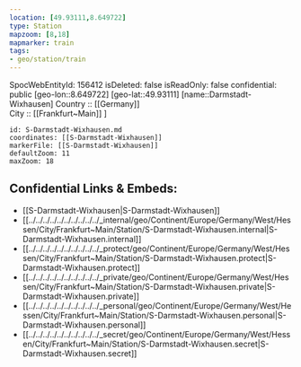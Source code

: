 ```yaml
---
location: [49.93111,8.649722] 
type: Station 
mapzoom: [8,18] 
mapmarker: train 
tags:
- geo/station/train
---
```

SpocWebEntityId: 156412
isDeleted: false
isReadOnly: false
confidential: public
[geo-lon::8.649722] 
[geo-lat::49.93111] 
[name::Darmstadt-Wixhausen] 
Country :: [[Germany]]  
City :: [[Frankfurt~Main]] ] 


```leaflet
id: S-Darmstadt-Wixhausen.md
coordinates: [[S-Darmstadt-Wixhausen]] 
markerFile: [[S-Darmstadt-Wixhausen]] 
defaultZoom: 11 
maxZoom: 18
```


## Confidential Links & Embeds: 
- [[S-Darmstadt-Wixhausen|S-Darmstadt-Wixhausen]] 
- [[../../../../../../../../../../_internal/geo/Continent/Europe/Germany/West/Hessen/City/Frankfurt~Main/Station/S-Darmstadt-Wixhausen.internal|S-Darmstadt-Wixhausen.internal]] 
- [[../../../../../../../../../../_protect/geo/Continent/Europe/Germany/West/Hessen/City/Frankfurt~Main/Station/S-Darmstadt-Wixhausen.protect|S-Darmstadt-Wixhausen.protect]] 
- [[../../../../../../../../../../_private/geo/Continent/Europe/Germany/West/Hessen/City/Frankfurt~Main/Station/S-Darmstadt-Wixhausen.private|S-Darmstadt-Wixhausen.private]] 
- [[../../../../../../../../../../_personal/geo/Continent/Europe/Germany/West/Hessen/City/Frankfurt~Main/Station/S-Darmstadt-Wixhausen.personal|S-Darmstadt-Wixhausen.personal]] 
- [[../../../../../../../../../../_secret/geo/Continent/Europe/Germany/West/Hessen/City/Frankfurt~Main/Station/S-Darmstadt-Wixhausen.secret|S-Darmstadt-Wixhausen.secret]] 
